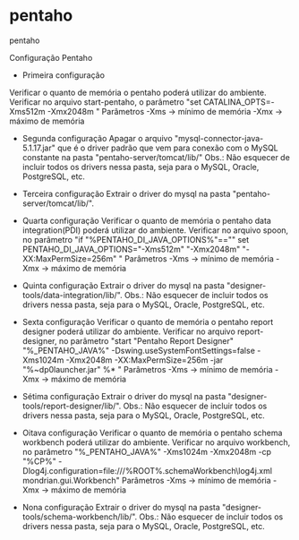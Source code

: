 # pentaho
pentaho

Configuração Pentaho

* Primeira configuração 

Verificar o quanto de memória o pentaho poderá utilizar do ambiente.
Verificar no arquivo start-pentaho, o parâmetro "set CATALINA_OPTS=-Xms512m -Xmx2048m "
Parâmetros
-Xms -> mínimo de memória
-Xmx -> máximo de memória

* Segunda configuração 
Apagar o arquivo "mysql-connector-java-5.1.17.jar" que é o driver padrão que vem para conexão com o MySQL constante na pasta "pentaho-server/tomcat/lib/"
Obs.: Não esquecer de incluir todos os drivers nessa pasta, seja para o MySQL, Oracle, PostgreSQL, etc.

* Terceira configuração 
Extrair o driver do mysql na pasta "pentaho-server/tomcat/lib/".

* Quarta configuração 
Verificar o quanto de memória o pentaho data integration(PDI) poderá utilizar do ambiente.
Verificar no arquivo spoon, no parâmetro "if "%PENTAHO_DI_JAVA_OPTIONS%"=="" set PENTAHO_DI_JAVA_OPTIONS="-Xms512m" "-Xmx2048m" "-XX:MaxPermSize=256m" "
Parâmetros
-Xms -> mínimo de memória
-Xmx -> máximo de memória

* Quinta configuração 
Extrair o driver do mysql na pasta "designer-tools/data-integration/lib/".
Obs.: Não esquecer de incluir todos os drivers nessa pasta, seja para o MySQL, Oracle, PostgreSQL, etc.

* Sexta configuração 
Verificar o quanto de memória o pentaho report designer poderá utilizar do ambiente.
Verificar no arquivo report-designer, no parâmetro "start "Pentaho Report Designer" "%_PENTAHO_JAVA%" -Dswing.useSystemFontSettings=false -Xms1024m -Xmx2048m -XX:MaxPermSize=256m -jar "%~dp0launcher.jar" %* "
Parâmetros
-Xms -> mínimo de memória
-Xmx -> máximo de memória

* Sétima configuração 
Extrair o driver do mysql na pasta "designer-tools/report-designer/lib/".
Obs.: Não esquecer de incluir todos os drivers nessa pasta, seja para o MySQL, Oracle, PostgreSQL, etc.

* Oitava configuração 
Verificar o quanto de memória o pentaho schema workbench poderá utilizar do ambiente.
Verificar no arquivo workbench, no parâmetro "%_PENTAHO_JAVA%" -Xms1024m -Xmx2048m -cp "%CP%" -Dlog4j.configuration=file:///%ROOT%\.schemaWorkbench\log4j.xml mondrian.gui.Workbench"
Parâmetros
-Xms -> mínimo de memória
-Xmx -> máximo de memória

* Nona configuração 
Extrair o driver do mysql na pasta "designer-tools/schema-workbench/lib/".
Obs.: Não esquecer de incluir todos os drivers nessa pasta, seja para o MySQL, Oracle, PostgreSQL, etc.


